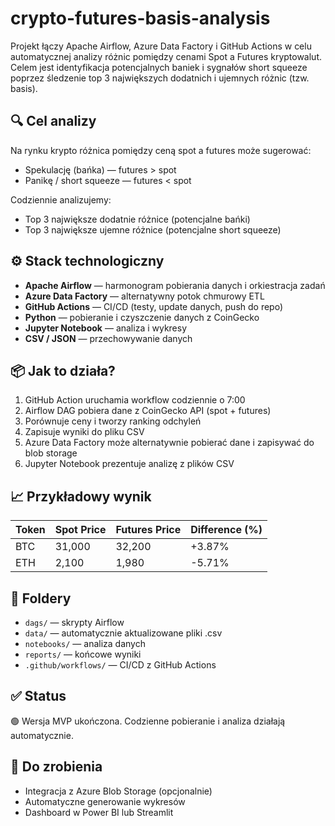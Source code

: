 # crypto-futures-basis-analysis

Projekt łączy Apache Airflow, Azure Data Factory i GitHub Actions w celu automatycznej analizy różnic pomiędzy cenami Spot a Futures kryptowalut. Celem jest identyfikacja potencjalnych baniek i sygnałów short squeeze poprzez śledzenie top 3 największych dodatnich i ujemnych różnic (tzw. basis).

## 🔍 Cel analizy

Na rynku krypto różnica pomiędzy ceną spot a futures może sugerować:
- Spekulację (bańka) — futures > spot
- Panikę / short squeeze — futures < spot

Codziennie analizujemy:
- Top 3 największe dodatnie różnice (potencjalne bańki)
- Top 3 największe ujemne różnice (potencjalne short squeeze)

## ⚙️ Stack technologiczny

- **Apache Airflow** — harmonogram pobierania danych i orkiestracja zadań
- **Azure Data Factory** — alternatywny potok chmurowy ETL
- **GitHub Actions** — CI/CD (testy, update danych, push do repo)
- **Python** — pobieranie i czyszczenie danych z CoinGecko
- **Jupyter Notebook** — analiza i wykresy
- **CSV / JSON** — przechowywanie danych

## 📦 Jak to działa?

1. GitHub Action uruchamia workflow codziennie o 7:00
2. Airflow DAG pobiera dane z CoinGecko API (spot + futures)
3. Porównuje ceny i tworzy ranking odchyleń
4. Zapisuje wyniki do pliku CSV
5. Azure Data Factory może alternatywnie pobierać dane i zapisywać do blob storage
6. Jupyter Notebook prezentuje analizę z plików CSV

## 📈 Przykładowy wynik

| Token | Spot Price | Futures Price | Difference (%) |
|-------|------------|---------------|----------------|
| BTC   | 31,000     | 32,200        | +3.87%         |
| ETH   | 2,100      | 1,980         | -5.71%         |

## 📁 Foldery

- `dags/` — skrypty Airflow
- `data/` — automatycznie aktualizowane pliki .csv
- `notebooks/` — analiza danych
- `reports/` — końcowe wyniki
- `.github/workflows/` — CI/CD z GitHub Actions

## ✅ Status

🟢 Wersja MVP ukończona. Codzienne pobieranie i analiza działają automatycznie.

## 📌 Do zrobienia

- Integracja z Azure Blob Storage (opcjonalnie)
- Automatyczne generowanie wykresów
- Dashboard w Power BI lub Streamlit
